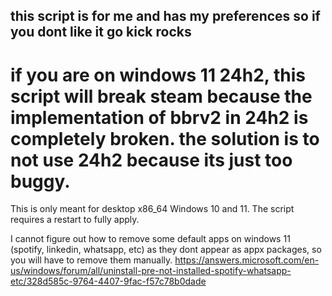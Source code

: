 ## this script is for me and has my preferences so if you dont like it go kick rocks
# if you are on windows 11 24h2, this script will break steam because the implementation of bbrv2 in 24h2 is completely broken. the solution is to not use 24h2 because its just too buggy.
This is only meant for desktop x86_64 Windows 10 and 11.
The script requires a restart to fully apply.

I cannot figure out how to remove some default apps on windows 11 (spotify, linkedin, whatsapp, etc) as they dont appear as appx packages, so you will have to remove them manually.
https://answers.microsoft.com/en-us/windows/forum/all/uninstall-pre-not-installed-spotify-whatsapp-etc/328d585c-9764-4407-9fac-f57c78b0dade

